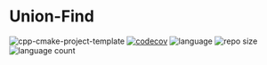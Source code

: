 Union-Find
================

![cpp-cmake-project-template](https://github.com/dstrebkov/union-find/actions/workflows/cmake.yml/badge.svg?event=push)
[![codecov](https://codecov.io/gh/dstrebkov/union-find/branch/main/graph/badge.svg?token=SFV0P2XPIW)](https://codecov.io/gh/dstrebkov/union-find)
![language](https://img.shields.io/github/languages/top/dstrebkov/union-find)
![repo size](https://img.shields.io/github/repo-size/dstrebkov/union-find)
![language count](https://img.shields.io/github/languages/count/dstrebkov/union-find)
